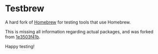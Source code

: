 # Testbrew

A hard fork of [Homebrew](https://github.com/Homebrew/homebrew) for testing tools that use Homebrew.

This is missing all information regarding actual packages, and was forked from [1e3503f41b](https://github.com/Homebrew/homebrew/commit/1e3503f41b5d16ab1b008c612f9995ed438c0c10).

Happy testing!
